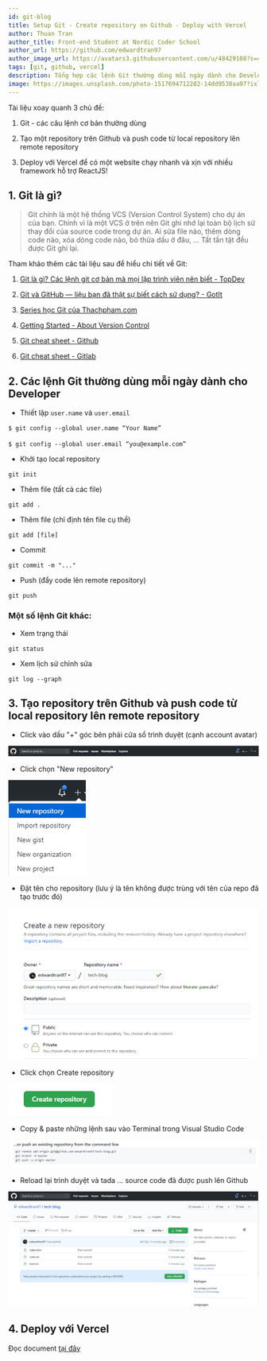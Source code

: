 ```yaml
---
id: git-blog
title: Setup Git - Create repository on Github - Deploy with Vercel
author: Thuan Tran
author_title: Front-end Student at Nordic Coder School
author_url: https://github.com/edwardtran97
author_image_url: https://avatars3.githubusercontent.com/u/48429108?s=400&u=7b406ca007c3297cb08b14247ee8cba58aaf8451&v=4
tags: [git, github, vercel]
description: Tổng hợp các lệnh Git thường dùng mỗi ngày dành cho Developer. Cách tạo một Repository trên Github và auto deploy với Vercel.
image: https://images.unsplash.com/photo-1517694712202-14dd9538aa97?ixlib=rb-1.2.1&ixid=eyJhcHBfaWQiOjEyMDd9&auto=format&fit=crop&w=750&q=80
---
```


Tài liệu xoay quanh 3 chủ đề:

1. Git - các câu lệnh cơ bản thường dùng

2. Tạo một repository trên Github và push code từ local repository lên remote repository

3. Deploy với Vercel để có một website chạy nhanh và xịn với nhiều framework hỗ trợ ReactJS!

<!--truncate-->

## 1. Git là gì?

> Git chính là một hệ thống VCS (Version Control System) cho dự án của bạn. Chính vì là một VCS ở trên nên Git ghi nhớ lại toàn bộ lịch sử thay đổi của source code trong dự án. Ai sửa file nào, thêm dòng code nào, xóa dòng code nào, bỏ thừa dấu ở đâu, ... Tất tần tật đều được Git ghi lại.

Tham khảo thêm các tài liệu sau để hiểu chi tiết về Git:

1. [Git là gì? Các lệnh git cơ bản mà mọi lập trình viên nên biết - TopDev](https://topdev.vn/blog/git-la-gi/)

2. [Git và GitHub — liệu bạn đã thật sự biết cách sử dụng? - GotIt](https://medium.com/got-it-vietnam/git-v%C3%A0-github-li%E1%BB%87u-b%E1%BA%A1n-%C4%91%C3%A3-th%E1%BA%ADt-s%E1%BB%B1-bi%E1%BA%BFt-c%C3%A1ch-s%E1%BB%AD-d%E1%BB%A5ng-ff5cc723edfd)

3. [Series học Git của Thachpham.com](https://thachpham.com/tools/git-gioi-thieu-serie-git-co-ban.html)

4. [Getting Started - About Version Control](https://git-scm.com/book/en/v2/Getting-Started-About-Version-Control)

5. [Git cheat sheet - Github](https://github.github.com/training-kit/downloads/github-git-cheat-sheet.pdf)

6. [Git cheat sheet - Gitlab](https://about.gitlab.com/images/press/git-cheat-sheet.pdf?fbclid=IwAR0_PPQbAxlEfVzQDhuxVGtnIRqIFkzZou10GrolserG1wKlda_U6iWEd_c)

## 2. Các lệnh Git thường dùng mỗi ngày dành cho Developer

- Thiết lập `user.name` và `user.email`

```
$ git config --global user.name “Your Name”

$ git config --global user.email “you@example.com”
```

- Khởi tạo local repository

```
git init
```

- Thêm file (tất cả các file)

```
git add .
```

- Thêm file (chỉ định tên file cụ thể)

```
git add [file]
```

- Commit

```
git commit -m "..."
```

- Push (đẩy code lên remote repository)

```
git push
```

### Một số lệnh Git khác:

- Xem trạng thái

```
git status
```

- Xem lịch sử chỉnh sửa

```
git log --graph
```

## 3. Tạo repository trên Github và push code từ local repository lên remote repository

- Click vào dấu "+" góc bên phải cửa sổ trình duyệt (cạnh account avatar)

![Click "+" at top-right viewport (next to account avatar)](https://raw.githubusercontent.com/edwardtran97/frontend-blog/master/static/img/create-repo-1.png)

- Click chọn "New repository"

![Click chọn New repository](https://raw.githubusercontent.com/edwardtran97/frontend-blog/master/static/img/new-repo.png)

- Đặt tên cho repository (lưu ý là tên không được trùng với tên của repo đã tạo trước đó)

![Đặt tên cho repository](https://raw.githubusercontent.com/edwardtran97/frontend-blog/master/static/img/project-name.png)

- Click chọn Create repository

![Click chọn Create repository](https://raw.githubusercontent.com/edwardtran97/frontend-blog/master/static/img/click-create-repo.png)

- Copy & paste những lệnh sau vào Terminal trong Visual Studio Code

![Copy & paste những lệnh sau vào Terminal trong Visual Studio Code](https://raw.githubusercontent.com/edwardtran97/frontend-blog/master/static/img/copy-paste-in-terminal-vscode.png)

- Reload lại trình duyệt và tada ... source code đã được push lên Github

![Push source code lên Github](https://raw.githubusercontent.com/edwardtran97/frontend-blog/master/static/img/push-repo.png)

## 4. Deploy với Vercel

Đọc document [tại đây](https://vercel.com/docs/introduction)
